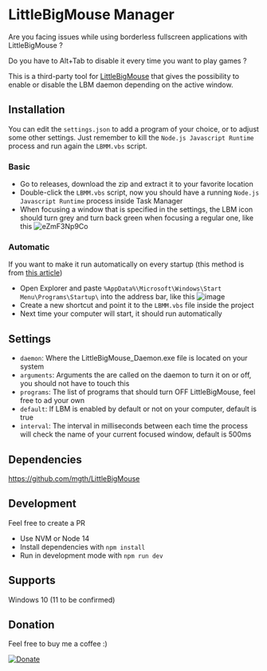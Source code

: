 # LittleBigMouse Manager

Are you facing issues while using borderless fullscreen applications with LittleBigMouse ?

Do you have to Alt+Tab to disable it every time you want to play games ?

This is a third-party tool for [LittleBigMouse](https://github.com/mgth/LittleBigMouse) that gives the possibility to enable or disable the LBM daemon depending on the active window.

## Installation

You can edit the `settings.json` to add a program of your choice, or to adjust some other settings.
Just remember to kill the `Node.js Javascript Runtime` process and run again the `LBMM.vbs` script.

### Basic
- Go to releases, download the zip and extract it to your favorite location
- Double-click the `LBMM.vbs` script, now you should have a running `Node.js Javascript Runtime` process inside Task Manager
- When focusing a window that is specified in the settings, the LBM icon should turn grey and turn back green when focusing a regular one, like this
  ![eZmF3Np9Co](https://user-images.githubusercontent.com/1362505/151820434-05772094-632d-4884-8828-8f4b275ebee4.gif)

### Automatic
If you want to make it run automatically on every startup (this method is from [this article](https://keestalkstech.com/2016/07/start-nodejs-app-windowless-windows/#vbs-to-the-rescue))

- Open Explorer and paste `%AppData%\Microsoft\Windows\Start Menu\Programs\Startup\` into the address bar, like this
![image](https://user-images.githubusercontent.com/1362505/151819930-d2028edb-c6f0-422a-b3a1-2631f6d2fccb.png)
- Create a new shortcut and point it to the `LBMM.vbs` file inside the project
- Next time your computer will start, it should run automatically

## Settings

- `daemon`: Where the LittleBigMouse_Daemon.exe file is located on your system
- `arguments`: Arguments the are called on the daemon to turn it on or off, you should not have to touch this
- `programs`: The list of programs that should turn OFF LittleBigMouse, feel free to ad your own
- `default`: If LBM is enabled by default or not on your computer, default is true
- `interval`: The interval in milliseconds between each time the process will check the name of your current focused window, default is 500ms

## Dependencies

https://github.com/mgth/LittleBigMouse

## Development

Feel free to create a PR

- Use NVM or Node 14
- Install dependencies with `npm install`
- Run in development mode with `npm run dev`

## Supports

Windows 10 (11 to be confirmed)

## Donation

Feel free to buy me a coffee :)

[![Donate](https://img.shields.io/badge/Donate-PayPal-green.svg)](https://www.paypal.com/donate/?hosted_button_id=KKDV8JRNNRDAN)
